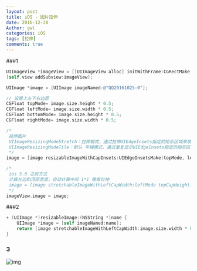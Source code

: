```yaml
---
layout: post
title: iOS - 图片拉伸
date: 2016-12-30
Author: gwl
categories: iOS
tags: [拉伸]
comments: true
---
```


###1

```objective-c
UIImageView *imageView = [[UIImageView alloc] initWithFrame:CGRectMake(80, 320, 180, 40)];
[self.view addSubview:imageView];

UIImage *image = [UIImage imageNamed:@"QQ20161025-0"];

// 设置上左下右边距
CGFloat topMode= image.size.height * 0.5;
CGFloat leftMode= image.size.width * 0.5;
CGFloat bottomMode= image.size.height * 0.5;
CGFloat rightMode= image.size.width * 0.5;

/*
 拉伸图片
 UIImageResizingModeStretch：拉伸模式，通过拉伸UIEdgeInsets指定的矩形区域来填充图片
 UIImageResizingModeTile：默认 平铺模式，通过重复显示UIEdgeInsets指定的矩形区域来填充图片
 */
image = [image resizableImageWithCapInsets:UIEdgeInsetsMake(topMode, leftMode, bottomMode, rightMode) resizingMode:UIImageResizingModeStretch];

/*
 ios 5.0 之前方法
 计算左边和顶部宽度，自动计算中间 1*1 像素拉伸
 image = [image stretchableImageWithLeftCapWidth:leftMode topCapHeight:topMode];
 */
imageView.image = image;
```

###2

```objective-c
+ (UIImage *)resizableImage:(NSString *)name {
    UIImage *image = [self imageNamed:name];
    return [image stretchableImageWithLeftCapWidth:image.size.width * 0.5 topCapHeight:image.size.height *0.5];
}
```

### 3

![img](https://github.com/mouos/mouos.github.io/blob/master/images/article_images/2016-12-30-ios-image-stretch/2016-12-30-ios-image-stretch-01.png?raw=true)
